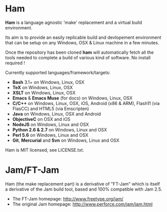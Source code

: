 Ham
===

**Ham** is a language agnostic 'make' replacement and a virtual build environment.

Its aim is to provide an easily replicable build and devlopement environment
that can be setup on any Windows, OSX & Linux machine in a few minutes.

Once the repository has been cloned **ham** will automatically fetch all the tools
needed to complete a build of various kind of software. No install required !

Currently supported languages/framework/targets:

* **Bash** 3.1+ on Windows, Linux, OSX
* **TeX** on Windows, Linux, OSX
* **XSLT** on Windows, Linux, OSX
* **Emacs** & **Emacs Muse** (for docs) on Windows, Linux, OSX
* **C/C++** on Windows, Linux, OSX, iOS, Android (x86 & ARM), Flash11 (via FlasCC) and HTML5 (via Emscripten)
* **Java** on Windows, Linux, OSX and Android
* **ObjectiveC** on OSX and iOS
* **NodeJS** on Windows, Linux and OSX
* **Python 2.6 & 2.7** on Windows, Linux and OSX
* **Perl 5.6** on Windows, Linux and OSX
* **Git**, **Mercurial** and **Svn** on Windows, Linux and OSX

Ham is MIT licensed, see LICENSE.txt.

Jam/FT-Jam
==========

Ham (the make replacement part) is a derivative of "FT-Jam" which is itself a
derivative of the Jam build tool, based and 100% compatible with Jam 2.5.

- The FT-Jam homepage: http://www.freetype.org/jam/
- The original Jam homepage: http://www.perforce.com/jam/jam.html